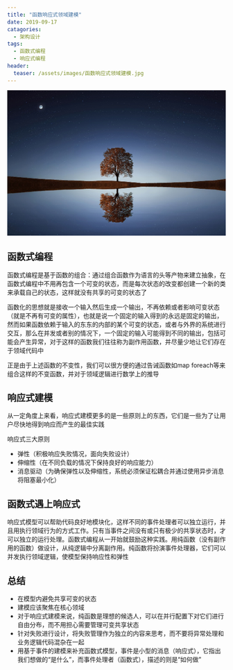 ```yaml
---
title: "函数响应式领域建模"
date: 2019-09-17
catagories:
  - 架构设计
tags:
  - 函数式编程
  - 响应式编程
header:
  teaser: /assets/images/函数响应式领域建模.jpg
---
```

![image](../assets/images/函数响应式领域建模.jpg)
## 函数式编程 ##
函数式编程是基于函数的组合：通过组合函数作为语言的头等产物来建立抽象，在函数式编程中不用再包含一个可变的状态，而是每次状态的改变都创建一个新的类来承载自己的状态，这样就没有共享的可变的状态了

函数化的思想就是接收一个输入然后生成一个输出，不再依赖或者影响可变状态（就是不再有可变的属性），也就是说一个固定的输入得到的永远是固定的输出，然而如果函数依赖于输入的东东的内部的某个可变的状态，或者与外界的系统进行交互，那么在并发或者别的情况下，一个固定的输入可能得到不同的输出，包括可能会产生异常，对于这样的函数我们往往称为副作用函数，并尽量少地让它们存在于领域代码中

正是由于上述函数的不变性，我们可以很方便的通过告诫函数如map foreach等来组合这样的不变函数，并对于领域逻辑进行数学上的推导

## 响应式建模 ##
从一定角度上来看，响应式建模更多的是一些原则上的东西，它们是一些为了让用户尽快地得到响应而产生的最佳实践

响应式三大原则
- 弹性（积极响应失败情况，面向失败设计）
- 伸缩性（在不同负载的情况下保持良好的响应能力）
- 消息驱动（为确保弹性以及伸缩性，系统必须保证松耦合并通过使用异步消息将阻塞最小化）

## 函数式遇上响应式 ##
响应式模型可以帮助代码良好地模块化，这样不同的事件处理者可以独立运行，并且用执行领域行为的方式工作。只有当事件之间没有或只有极少的共享状态时，才可以独立的运行处理。函数式编程从一开始就鼓励这种实践。用纯函数（没有副作用的函数）做设计，从纯逻辑中分离副作用。纯函数将扮演事件处理器，它们可以并发执行领域逻辑，使模型保持响应性和弹性

## 总结 ##
- 在模型内避免共享可变的状态
- 建模应该聚焦在核心领域
- 对于响应式建模来说，纯函数是理想的候选人，可以在并行配置下对它们进行自由分布，而不用担心需要管理可变共享状态
- 针对失败进行设计，将失败管理作为独立的内容来思考，而不要将异常处理和业务逻辑代码混杂在一起
- 用基于事件的建模来补充函数式模型，事件是小型的消息（响应式），它指出我们想做的“是什么”，而事件处理者（函数式），描述的则是“如何做”